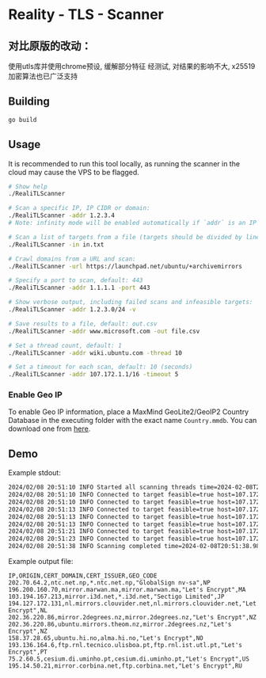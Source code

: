 # Reality - TLS - Scanner

## 对比原版的改动：

使用utls库并使用chrome预设, 缓解部分特征
经测试, 对结果的影响不大, x25519加密算法也已广泛支持

## Building

```bash
go build
```

## Usage

It is recommended to run this tool locally, as running the scanner in the cloud may cause the VPS to be flagged.
```bash
# Show help
./RealiTLScanner

# Scan a specific IP, IP CIDR or domain:
./RealiTLScanner -addr 1.2.3.4
# Note: infinity mode will be enabled automatically if `addr` is an IP or domain

# Scan a list of targets from a file (targets should be divided by line break):
./RealiTLScanner -in in.txt

# Crawl domains from a URL and scan:
./RealiTLScanner -url https://launchpad.net/ubuntu/+archivemirrors

# Specify a port to scan, default: 443
./RealiTLScanner -addr 1.1.1.1 -port 443

# Show verbose output, including failed scans and infeasible targets:
./RealiTLScanner -addr 1.2.3.0/24 -v

# Save results to a file, default: out.csv
./RealiTLScanner -addr www.microsoft.com -out file.csv

# Set a thread count, default: 1
./RealiTLScanner -addr wiki.ubuntu.com -thread 10

# Set a timeout for each scan, default: 10 (seconds)
./RealiTLScanner -addr 107.172.1.1/16 -timeout 5
```

### Enable Geo IP

To enable Geo IP information, place a MaxMind GeoLite2/GeoIP2 Country Database in the executing folder with the exact name `Country.mmdb`. You can download one from [here](https://github.com/Loyalsoldier/geoip/releases/latest/download/Country.mmdb).

## Demo

Example stdout:

```bash
2024/02/08 20:51:10 INFO Started all scanning threads time=2024-02-08T20:51:10.017+08:00
2024/02/08 20:51:10 INFO Connected to target feasible=true host=107.172.103.9 tls=1.3 alpn=h2 domain=rocky-linux.tk issuer="Let's Encrypt"
2024/02/08 20:51:10 INFO Connected to target feasible=true host=107.172.103.11 tls=1.3 alpn=h2 domain=rn.allinai.dev issuer="Let's Encrypt"
2024/02/08 20:51:13 INFO Connected to target feasible=true host=107.172.103.16 tls=1.3 alpn=h2 domain=san.hiddify01.foshou.vip issuer="Let's Encrypt"
2024/02/08 20:51:13 INFO Connected to target feasible=true host=107.172.103.19 tls=1.3 alpn=h2 domain=mgzx19.cnscholar.top issuer="Let's Encrypt"
2024/02/08 20:51:13 INFO Connected to target feasible=true host=107.172.103.22 tls=1.3 alpn=h2 domain=hy2.znull.top issuer=ZeroSSL
2024/02/08 20:51:21 INFO Connected to target feasible=true host=107.172.103.37 tls=1.3 alpn=h2 domain=c1.webgenbd.com issuer="Let's Encrypt"
2024/02/08 20:51:23 INFO Connected to target feasible=true host=107.172.103.46 tls=1.3 alpn=h2 domain=racknerd.myideal.xyz issuer="Let's Encrypt"
2024/02/08 20:51:38 INFO Scanning completed time=2024-02-08T20:51:38.988+08:00 elapsed=28.97043s
```

Example output file:

```csv
IP,ORIGIN,CERT_DOMAIN,CERT_ISSUER,GEO_CODE
202.70.64.2,ntc.net.np,*.ntc.net.np,"GlobalSign nv-sa",NP
196.200.160.70,mirror.marwan.ma,mirror.marwan.ma,"Let's Encrypt",MA
103.194.167.213,mirror.i3d.net,*.i3d.net,"Sectigo Limited",JP
194.127.172.131,nl.mirrors.clouvider.net,nl.mirrors.clouvider.net,"Let's Encrypt",NL
202.36.220.86,mirror.2degrees.nz,mirror.2degrees.nz,"Let's Encrypt",NZ
202.36.220.86,ubuntu.mirrors.theom.nz,mirror.2degrees.nz,"Let's Encrypt",NZ
158.37.28.65,ubuntu.hi.no,alma.hi.no,"Let's Encrypt",NO
193.136.164.6,ftp.rnl.tecnico.ulisboa.pt,ftp.rnl.ist.utl.pt,"Let's Encrypt",PT
75.2.60.5,cesium.di.uminho.pt,cesium.di.uminho.pt,"Let's Encrypt",US
195.14.50.21,mirror.corbina.net,ftp.corbina.net,"Let's Encrypt",RU
```

